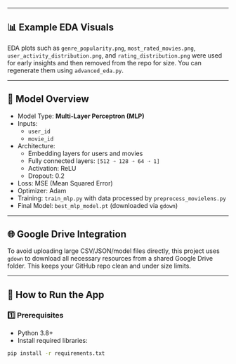 
---

## 📊 Example EDA Visuals

EDA plots such as `genre_popularity.png`, `most_rated_movies.png`, `user_activity_distribution.png`, and `rating_distribution.png` were used for early insights and then removed from the repo for size. You can regenerate them using `advanced_eda.py`.

---

## 🧠 Model Overview

- Model Type: **Multi-Layer Perceptron (MLP)**
- Inputs:
  - `user_id`
  - `movie_id`
- Architecture:
  - Embedding layers for users and movies
  - Fully connected layers: `[512 ➝ 128 ➝ 64 ➝ 1]`
  - Activation: ReLU
  - Dropout: 0.2
- Loss: MSE (Mean Squared Error)
- Optimizer: Adam
- Training: `train_mlp.py` with data processed by `preprocess_movielens.py`
- Final Model: `best_mlp_model.pt` (downloaded via `gdown`)

---

## 🌐 Google Drive Integration

To avoid uploading large CSV/JSON/model files directly, this project uses `gdown` to download all necessary resources from a shared Google Drive folder. This keeps your GitHub repo clean and under size limits.

---

## 🚀 How to Run the App

### 1️⃣ Prerequisites

- Python 3.8+
- Install required libraries:

```bash
pip install -r requirements.txt
